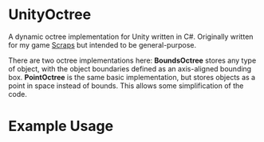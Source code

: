 UnityOctree
===========

A dynamic octree implementation for Unity written in C#.
Originally written for my game [Scraps](http://www.scrapsgame.com) but intended to be general-purpose.

There are two octree implementations here:
**BoundsOctree** stores any type of object, with the object boundaries defined as an axis-aligned bounding box.
**PointOctree** is the same basic implementation, but stores objects as a point in space instead of bounds. This allows some simplification of the code.

Example Usage
===========